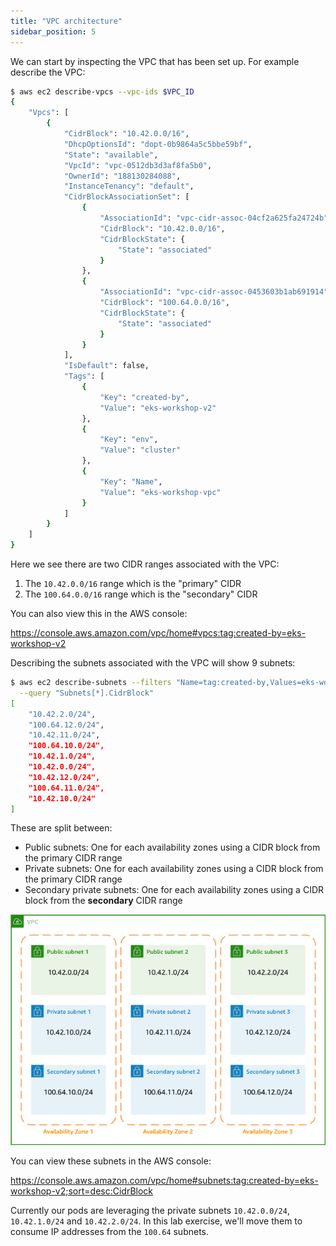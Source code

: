 ```yaml
---
title: "VPC architecture"
sidebar_position: 5
---
```


We can start by inspecting the VPC that has been set up. For example describe the VPC:

```bash
$ aws ec2 describe-vpcs --vpc-ids $VPC_ID
{
    "Vpcs": [
        {
            "CidrBlock": "10.42.0.0/16",
            "DhcpOptionsId": "dopt-0b9864a5c5bbe59bf",
            "State": "available",
            "VpcId": "vpc-0512db3d3af8fa5b0",
            "OwnerId": "188130284088",
            "InstanceTenancy": "default",
            "CidrBlockAssociationSet": [
                {
                    "AssociationId": "vpc-cidr-assoc-04cf2a625fa24724b",
                    "CidrBlock": "10.42.0.0/16",
                    "CidrBlockState": {
                        "State": "associated"
                    }
                },
                {
                    "AssociationId": "vpc-cidr-assoc-0453603b1ab691914",
                    "CidrBlock": "100.64.0.0/16",
                    "CidrBlockState": {
                        "State": "associated"
                    }
                }
            ],
            "IsDefault": false,
            "Tags": [
                {
                    "Key": "created-by",
                    "Value": "eks-workshop-v2"
                },
                {
                    "Key": "env",
                    "Value": "cluster"
                },
                {
                    "Key": "Name",
                    "Value": "eks-workshop-vpc"
                }
            ]
        }
    ]
}
```

Here we see there are two CIDR ranges associated with the VPC:

1. The `10.42.0.0/16` range which is the "primary" CIDR
2. The `100.64.0.0/16` range which is the "secondary" CIDR

You can also view this in the AWS console:

https://console.aws.amazon.com/vpc/home#vpcs:tag:created-by=eks-workshop-v2

Describing the subnets associated with the VPC will show 9 subnets:

```bash
$ aws ec2 describe-subnets --filters "Name=tag:created-by,Values=eks-workshop-v2" \
  --query "Subnets[*].CidrBlock"
[
    "10.42.2.0/24",
    "100.64.12.0/24",
    "10.42.11.0/24",
    "100.64.10.0/24",
    "10.42.1.0/24",
    "10.42.0.0/24",
    "10.42.12.0/24",
    "100.64.11.0/24",
    "10.42.10.0/24"
]
```

These are split between:

- Public subnets: One for each availability zones using a CIDR block from the primary CIDR range
- Private subnets: One for each availability zones using a CIDR block from the primary CIDR range
- Secondary private subnets: One for each availability zones using a CIDR block from the **secondary** CIDR range

![VPC subnet architecture](./assets/vpc-secondary-networking.png)

You can view these subnets in the AWS console:

https://console.aws.amazon.com/vpc/home#subnets:tag:created-by=eks-workshop-v2;sort=desc:CidrBlock

Currently our pods are leveraging the private subnets `10.42.0.0/24`, `10.42.1.0/24` and `10.42.2.0/24`. In this lab exercise, we'll move them to consume IP addresses from the `100.64` subnets.
